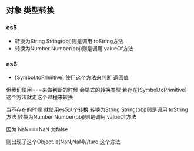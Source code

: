 ## 对象 类型转换 
### es5 
   - 转换为String  String(obj)则是调用 toString方法
   - 转换为Number  Number(obj)则是调用 valueOf方法
### es6
   - [Symbol.toPrimitive] 使用这个方法来判断 返回值

但我们使用===来做判断的时候 会隐式的转换类型 若存在[Symbol.toPrimitive]这个方法就走这个过程来转换

当不存在的时候 就使用es5这个转换
 转换为String  String(obj)则是调用 toString方法
 转换为Number  Number(obj)则是调用 valueOf方法

 因为 NaN===NaN 为false 

 则出现了这个Object.is(NaN,NaN)//ture 这个方法




